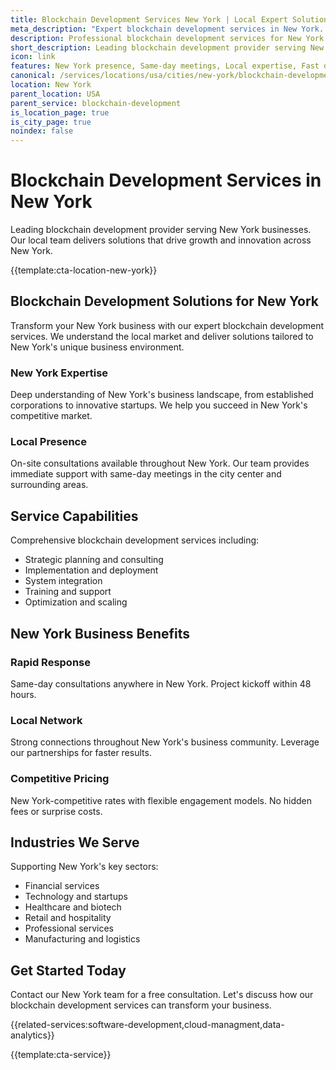 ```yaml
---
title: Blockchain Development Services New York | Local Expert Solutions
meta_description: "Expert blockchain development services in New York. Local team, same-day consultations, proven results. Transform your business today."
description: Professional blockchain development services for New York businesses
short_description: Leading blockchain development provider serving New York and New York.
icon: link
features: New York presence, Same-day meetings, Local expertise, Fast deployment, Competitive rates, Proven track record
canonical: /services/locations/usa/cities/new-york/blockchain-development-new-york.html
location: New York
parent_location: USA
parent_service: blockchain-development
is_location_page: true
is_city_page: true
noindex: false
---
```


# Blockchain Development Services in New York

Leading blockchain development provider serving New York businesses. Our local team delivers solutions that drive growth and innovation across New York.

{{template:cta-location-new-york}}

## Blockchain Development Solutions for New York

Transform your New York business with our expert blockchain development services. We understand the local market and deliver solutions tailored to New York's unique business environment.

### New York Expertise

Deep understanding of New York's business landscape, from established corporations to innovative startups. We help you succeed in New York's competitive market.

### Local Presence

On-site consultations available throughout New York. Our team provides immediate support with same-day meetings in the city center and surrounding areas.

## Service Capabilities

Comprehensive blockchain development services including:
- Strategic planning and consulting
- Implementation and deployment
- System integration
- Training and support
- Optimization and scaling

## New York Business Benefits

### Rapid Response
Same-day consultations anywhere in New York. Project kickoff within 48 hours.

### Local Network
Strong connections throughout New York's business community. Leverage our partnerships for faster results.

### Competitive Pricing
New York-competitive rates with flexible engagement models. No hidden fees or surprise costs.

## Industries We Serve

Supporting New York's key sectors:
- Financial services
- Technology and startups
- Healthcare and biotech
- Retail and hospitality
- Professional services
- Manufacturing and logistics

## Get Started Today

Contact our New York team for a free consultation. Let's discuss how our blockchain development services can transform your business.

{{related-services:software-development,cloud-managment,data-analytics}}

{{template:cta-service}}
